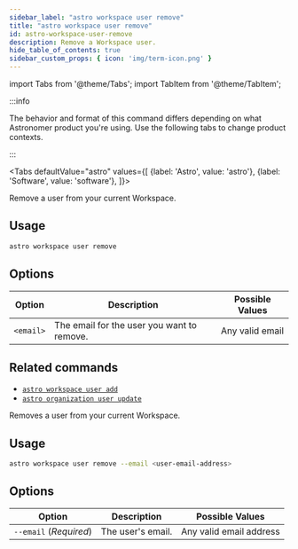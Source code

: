 ```yaml
---
sidebar_label: "astro workspace user remove"
title: "astro workspace user remove"
id: astro-workspace-user-remove
description: Remove a Workspace user.
hide_table_of_contents: true
sidebar_custom_props: { icon: 'img/term-icon.png' } 
---
```


import Tabs from '@theme/Tabs';
import TabItem from '@theme/TabItem';

:::info  

The behavior and format of this command differs depending on what Astronomer product you're using. Use the following tabs to change product contexts. 

:::

<Tabs
    defaultValue="astro"
    values={[
        {label: 'Astro', value: 'astro'},
        {label: 'Software', value: 'software'},
    ]}>
<TabItem value="astro">

Remove a user from your current Workspace. 

## Usage

```sh
astro workspace user remove
```

## Options

| Option    | Description                                | Possible Values |
| --------- | ------------------------------------------ | --------------- |
| `<email>` | The email for the user you want to remove. | Any valid email |

## Related commands

- [`astro workspace user add`](cli/astro-workspace-user-add.md)
- [`astro organization user update`](cli/astro-organization-user-update.md)

</TabItem>
<TabItem value="software">

Removes a user from your current Workspace.

## Usage

```sh
astro workspace user remove --email <user-email-address>
```

## Options

| Option                 | Description       | Possible Values         |
| ---------------------- | ----------------- | ----------------------- |
| `--email` (_Required_) | The user's email. | Any valid email address |


</TabItem>
</Tabs>
